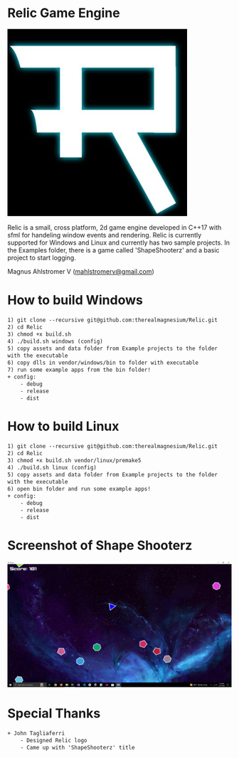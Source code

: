 # Relic Game Engine
![Logo](screenshots/logo.png)

Relic is a small, cross platform, 2d game engine developed in C++17 with sfml for handeling window events and rendering.
Relic is currently supported for Windows and Linux and currently has two sample projects.
In the Examples folder, there is a game called 'ShapeShooterz' and a basic project to start logging.

Magnus Ahlstromer V (mahlstromerv@gmail.com)

# How to build Windows
    1) git clone --recursive git@github.com:therealmagnesium/Relic.git
    2) cd Relic
    3) chmod +x build.sh
    4) ./build.sh windows (config)
    5) copy assets and data folder from Example projects to the folder with the executable
    6) copy dlls in vendor/windows/bin to folder with executable
    7) run some example apps from the bin folder!
    + config:
        - debug
        - release
        - dist

# How to build Linux
    1) git clone --recursive git@github.com:therealmagnesium/Relic.git
    2) cd Relic
    3) chmod +x build.sh vendor/linux/premake5
    4) ./build.sh linux (config) 
    5) copy assets and data folder from Example projects to the folder with the executable
    6) open bin folder and run some example apps!
    + config:
        - debug
        - release
        - dist

# Screenshot of Shape Shooterz
![ShapeShooterz](screenshots/ShapeShooterz.png)

# Special Thanks
    + John Tagliaferri
        - Designed Relic logo
        - Came up with 'ShapeShooterz' title
